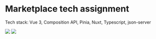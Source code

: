# Marketplace tech assignment

Tech stack: Vue 3, Composition API, Pinia, Nuxt, Typescript, json-server

![](https://github.com/meaculpv/gif1.gif)
![](https://github.com/meaculpv/gif2.gif)
